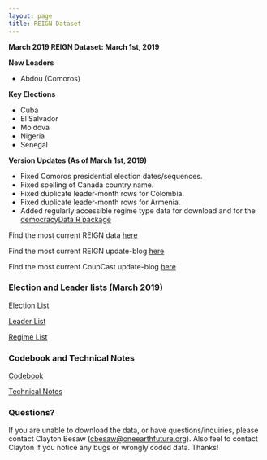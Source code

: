 ```yaml
---
layout: page
title: REIGN Dataset
---
```

**March 2019 REIGN Dataset: March 1st, 2019**

**New Leaders**
  * Abdou (Comoros)
  
**Key Elections**
  * Cuba
  * El Salvador
  * Moldova
  * Nigeria
  * Senegal
  
  
**Version Updates (As of March 1st, 2019)**
  * Fixed Comoros presidential election dates/sequences. 
  * Fixed spelling of Canada country name. 
  * Fixed duplicate leader-month rows for Colombia.
  * Fixed duplicate leader-month rows for Armenia.
  * Added regularly accessible regime type data for download and for the [democracyData R package](https://github.com/xmarquez/democracyData)

  

Find the most current REIGN data [here](https://cdn.rawgit.com/OEFDataScience/REIGN.github.io/gh-pages/data_sets/REIGN_2019_3.csv) 

Find the most current REIGN update-blog [here](https://oefresearch.org/news/international-elections-and-leaders-march-2019-update)

Find the most current CoupCast update-blog [here](https://medium.com/the-die-is-forecast/march-2019-coupcast-update-79a3dbe0f224)

### Election and Leader lists (March 2019)

[Election List](https://www.dl.dropboxusercontent.com/s/fze3isfdlw1nnrl/electionlist_3_19.csv?dl=0)

[Leader List](https://www.dl.dropboxusercontent.com/s/7afuphsbq2yv3nx/leaderlist_3_19.csv?dl=0)

[Regime List](https://cdn.rawgit.com/OEFDataScience/REIGN.github.io/gh-pages/data_sets/regime_list.csv)

### Codebook and Technical Notes

[Codebook](https://cdn.rawgit.com/OEFDataScience/REIGN.github.io/gh-pages/documents/reign_codebook.pdf)

[Technical Notes](https://cdn.rawgit.com/OEFDataScience/REIGN.github.io/gh-pages/documents/reign_notes.pdf)


### Questions?

If you are unable to download the data, or have questions/inquiries, please contact Clayton Besaw (<cbesaw@oneearthfuture.org>). Also feel to contact Clayton if you notice any bugs or wrongly coded data. Thanks!

